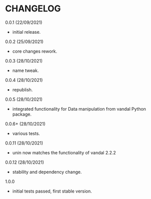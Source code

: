 CHANGELOG
==========

0.0.1 (22/09/2021)
- initial release.

0.0.2 (25/09/2021)
- core changes rework.

0.0.3 (28/10/2021)
- name tweak.

0.0.4 (28/10/2021)
- republish.

0.0.5 (28/10/2021)
- integrated functionality for Data manipulation from vandal Python package.

0.0.6+ (28/10/2021)
- various tests.

0.0.11 (28/10/2021)
- unin now matches the functionality of vandal 2.2.2

0.0.12 (28/10/2021)
- stability and dependency change.

1.0.0
- initial tests passed, first stable version.